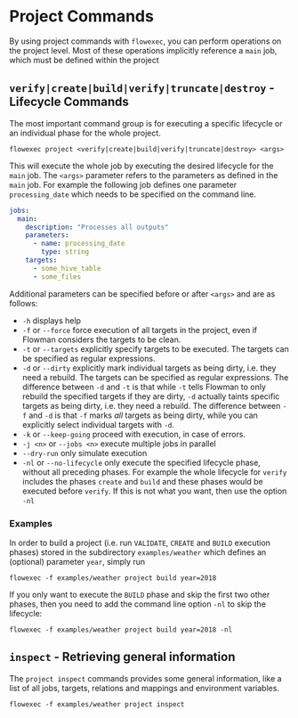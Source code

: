 # Project Commands

By using project commands with `flowexec`, you can perform operations on the project level. Most of these operations
implicitly reference a `main` job, which must be defined within the project


## `verify|create|build|verify|truncate|destroy` - Lifecycle Commands
The most important command group is for executing a specific lifecycle or an individual phase for the whole project.
```shell
flowexec project <verify|create|build|verify|truncate|destroy> <args>
```
This will execute the whole job by executing the desired lifecycle for the `main` job. The `<args>` parameter
refers to the parameters as defined in the `main` job. For example the following job defines one parameter 
`processing_date` which needs to be specified on the command line.
```yaml
jobs:
  main:
    description: "Processes all outputs"
    parameters:
      - name: processing_date
        type: string
    targets:
      - some_hive_table
      - some_files
``` 
Additional parameters can be specified before or after `<args>` and are as follows:
* `-h` displays help
* `-f` or `--force` force execution of all targets in the project, even if Flowman considers the targets to be clean.
* `-t` or `--targets` explicitly specify targets to be executed. The targets can be specified as regular expressions.
* `-d` or `--dirty` explicitly mark individual targets as being dirty, i.e. they need a rebuild. The targets can be
  specified as regular expressions. The difference between `-d` and `-t` is that while `-t` tells Flowman to only rebuild
  the specified targets if they are dirty, `-d` actually taints specific targets as being dirty, i.e. they need a rebuild.
  The difference between `-f` and `-d` is that `-f` marks *all* targets as being dirty, while you can explicitly select
  individual targets with `-d`.
* `-k` or `--keep-going` proceed with execution, in case of errors.
* `-j <n>` or `--jobs <n>` execute multiple jobs in parallel
* `--dry-run` only simulate execution
* `-nl` or `--no-lifecycle` only execute the specified lifecycle phase, without all preceding phases. For example
  the whole lifecycle for `verify` includes the phases `create` and `build` and these phases would be executed before
  `verify`. If this is not what you want, then use the option `-nl`

### Examples
In order to build a project (i.e. run `VALIDATE`, `CREATE` and `BUILD` execution phases) stored in the subdirectory
`examples/weather` which defines an (optional) parameter `year`, simply run

```shell
flowexec -f examples/weather project build year=2018
```

If you only want to execute the `BUILD` phase and skip the first two other phases, then you need to add the
command line option `-nl` to skip the lifecycle:

```shell
flowexec -f examples/weather project build year=2018 -nl
```

## `inspect` - Retrieving general information
The `project inspect` commands provides some general information, like a list of all jobs, targets, relations and
mappings and environment variables.

```shell
flowexec -f examples/weather project inspect
```
